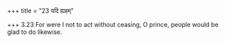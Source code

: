 +++
title = "23 यदि ह्यहम्"

+++
3.23 For were I not to act without ceasing, O prince, people would be
glad to do likewise.
